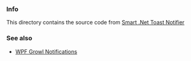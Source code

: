 ### Info

This directory contains the source code from [Smart .Net Toast Notifier](https://www.codeproject.com/Articles/1118187/Smart-Notifier-for-Executables-Toast-for-NET)

### See also

* [WPF Growl Notifications](https://github.com/IvanLeonenko/WPFGrowlNotification)
